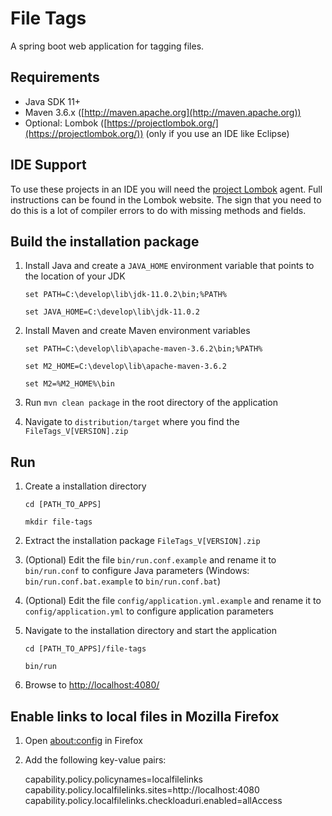 # File Tags

A spring boot web application for tagging files.


## Requirements

* Java SDK 11+
* Maven 3.6.x ([http://maven.apache.org](http://maven.apache.org))
* Optional: Lombok ([https://projectlombok.org/](https://projectlombok.org/)) (only if you use an IDE like Eclipse)


## IDE Support

To use these projects in an IDE you will need the [project Lombok](https://projectlombok.org/) agent. Full instructions can be found in the Lombok website. The sign that you need to do this is a lot of compiler errors to do with missing methods and fields.


## Build the installation package

1. Install Java and create a `JAVA_HOME` environment variable that points to the location of your JDK

	`set PATH=C:\develop\lib\jdk-11.0.2\bin;%PATH%`

	`set JAVA_HOME=C:\develop\lib\jdk-11.0.2`

2. Install Maven and create Maven environment variables

	`set PATH=C:\develop\lib\apache-maven-3.6.2\bin;%PATH%`

	`set M2_HOME=C:\develop\lib\apache-maven-3.6.2`

	`set M2=%M2_HOME%\bin`

3. Run `mvn clean package` in the root directory of the application

4. Navigate to `distribution/target` where you find the `FileTags_V[VERSION].zip`


## Run

1. Create a installation directory

	`cd [PATH_TO_APPS]`

	`mkdir file-tags`

2. Extract the installation package `FileTags_V[VERSION].zip`

3. (Optional) Edit the file `bin/run.conf.example` and rename it to `bin/run.conf` to configure Java parameters (Windows: `bin/run.conf.bat.example` to `bin/run.conf.bat`)

4. (Optional) Edit the file `config/application.yml.example` and rename it to `config/application.yml` to configure application parameters

5. Navigate to the installation directory and start the application

	`cd [PATH_TO_APPS]/file-tags`

	`bin/run`

6. Browse to [http://localhost:4080/](http://localhost:4080/)


## Enable links to local files in Mozilla Firefox

1. Open [about:config](about:config) in Firefox

2. Add the following key-value pairs:

	capability.policy.policynames=localfilelinks
	capability.policy.localfilelinks.sites=http://localhost:4080
	capability.policy.localfilelinks.checkloaduri.enabled=allAccess
